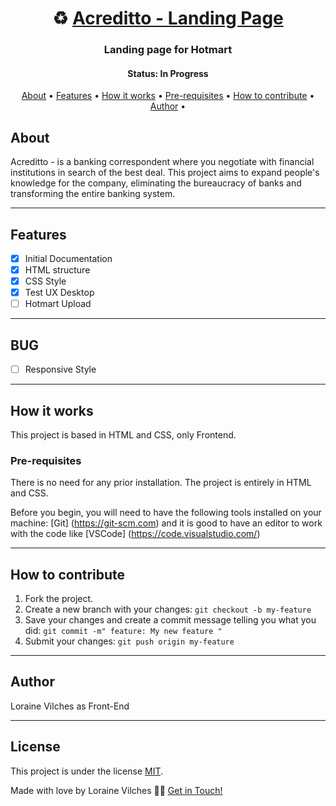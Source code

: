 <h1 align="center">
   ♻️ <a href="#"> Acreditto - Landing Page </a>
</h1>

<h3 align="center">
    Landing page for Hotmart
</h3>

<h4 align="center"> 
	 Status: In Progress
</h4>

<p align="center">
 <a href="#about">About</a> •
 <a href="#features">Features</a> •
 <a href="#how-it-works">How it works</a> •
 <a href="#pre-requisites">Pre-requisites</a> •
 <a href="#how-to-contribute">How to contribute</a> • 
 <a href="#author">Author</a> •

</p>


## About

Acreditto - is a banking correspondent where you negotiate with financial institutions in search of the best deal. This project aims to expand people's knowledge for the company, eliminating the bureaucracy of banks and transforming the entire banking system.

---

## Features

- [x] Initial Documentation
- [x] HTML structure
- [x] CSS Style
- [x] Test UX Desktop
- [ ] Hotmart Upload

---

## BUG

- [ ] Responsive Style

---

## How it works

This project is based in HTML and CSS, only Frontend.

### Pre-requisites

There is no need for any prior installation. The project is entirely in HTML and CSS.

Before you begin, you will need to have the following tools installed on your machine:
[Git] (https://git-scm.com) and it is good to have an editor to work with the code like [VSCode] (https://code.visualstudio.com/)

---

## How to contribute

1. Fork the project.
2. Create a new branch with your changes: `git checkout -b my-feature`
3. Save your changes and create a commit message telling you what you did: `git commit -m" feature: My new feature "`
4. Submit your changes: `git push origin my-feature`

---

## Author

Loraine Vilches as Front-End

---

## License

This project is under the license [MIT](./LICENSE).

Made with love by Loraine Vilches 👋🏽 [Get in Touch!](https://www.linkedin.com/in/lorainevilches/)